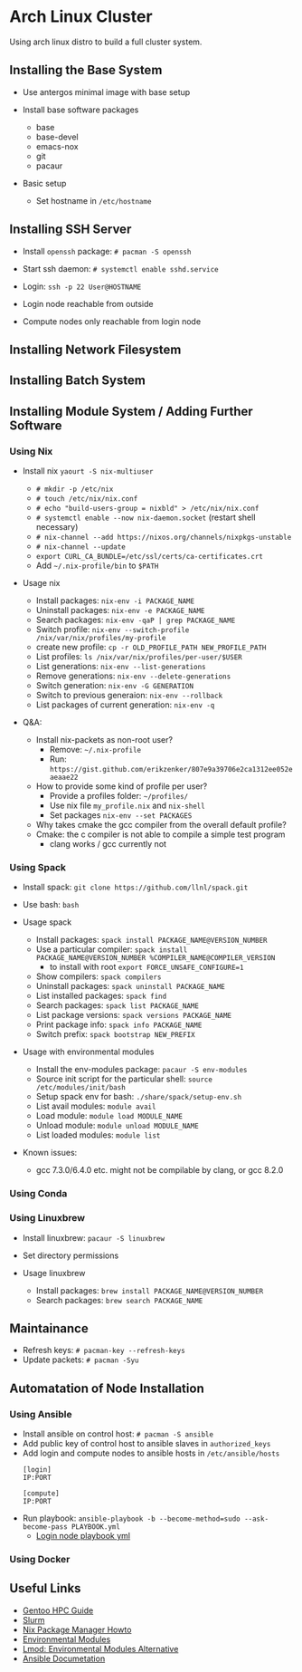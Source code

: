 

# Arch Linux Cluster

Using arch linux distro to build a full cluster system.

## Installing the Base System

* Use antergos minimal image with base setup

* Install base software packages
  - base
  - base-devel
  - emacs-nox
  - git
  - pacaur


* Basic setup
  - Set hostname in `/etc/hostname`


## Installing SSH Server

* Install `openssh` package: `# pacman -S openssh`
* Start ssh daemon: `# systemctl enable sshd.service`
* Login: `ssh -p 22 User@HOSTNAME`

* Login node reachable from outside
* Compute nodes only reachable from login node

## Installing Network Filesystem

## Installing Batch System

## Installing Module System / Adding Further Software
### Using Nix
* Install nix `yaourt -S nix-multiuser`
  - `# mkdir -p /etc/nix`
  - `# touch /etc/nix/nix.conf`
  - `# echo "build-users-group = nixbld" > /etc/nix/nix.conf`
  - `# systemctl enable --now nix-daemon.socket` (restart shell necessary)
  - `# nix-channel --add https://nixos.org/channels/nixpkgs-unstable`
  - `# nix-channel --update`
  - `export CURL_CA_BUNDLE=/etc/ssl/certs/ca-certificates.crt`
  - Add `~/.nix-profile/bin` to `$PATH`

* Usage nix
  - Install packages: `nix-env -i PACKAGE_NAME`
  - Uninstall packages: `nix-env -e PACKAGE_NAME`
  - Search packages: `nix-env -qaP | grep PACKAGE_NAME`
  - Switch profile: `nix-env --switch-profile /nix/var/nix/profiles/my-profile`
  - create new profile: `cp -r OLD_PROFILE_PATH NEW_PROFILE_PATH`
  - List profiles: `ls /nix/var/nix/profiles/per-user/$USER`
  - List generations: `nix-env --list-generations`
  - Remove generations: `nix-env --delete-generations`
  - Switch generation: `nix-env -G GENERATION`
  - Switch to previous generaion: `nix-env --rollback`
  - List packages of current generation: `nix-env -q`

* Q&A:
  - Install nix-packets as non-root user?
    - Remove: `~/.nix-profile`
    - Run: `https://gist.github.com/erikzenker/807e9a39706e2ca1312ee052eaeaae22`
  - How to provide some kind of profile per user?
    - Provide a profiles folder: `~/profiles/`
    - Use nix file `my_profile.nix` and `nix-shell`
    - Set packages `nix-env --set PACKAGES`
  - Why takes cmake the gcc compiler from the overall default profile?
  - Cmake: the c compiler is not able to compile a simple test program
    - clang works / gcc currently not
### Using Spack
* Install spack: `git clone https://github.com/llnl/spack.git`
* Use bash: `bash`

* Usage spack
  - Install packages: `spack install PACKAGE_NAME@VERSION_NUMBER`
  - Use a particular compiler: `spack install PACKAGE_NAME@VERSION_NUMBER %COMPILER_NAME@COMPILER_VERSION`
    - to install with root `export FORCE_UNSAFE_CONFIGURE=1`
  - Show compilers: `spack compilers`  
  - Uninstall packages: `spack uninstall PACKAGE_NAME`
  - List installed packages: `spack find`
  - Search packages: `spack list PACKAGE_NAME`
  - List package versions: `spack versions PACKAGE_NAME`
  - Print package info: `spack info PACKAGE_NAME`
  - Switch prefix: `spack bootstrap NEW_PREFIX`
  
* Usage with environmental modules
  - Install the env-modules package: `pacaur -S env-modules`
  - Source init script for the particular shell: `source /etc/modules/init/bash`
  - Setup spack env for bash: `./share/spack/setup-env.sh`
  - List avail modules: `module avail`
  - Load module: `module load MODULE_NAME`
  - Unload module: `module unload MODULE_NAME`
  - List loaded modules: `module list`
  
* Known issues:
  - gcc 7.3.0/6.4.0 etc. might not be compilable by clang, or gcc 8.2.0
  
### Using Conda

### Using Linuxbrew
* Install linuxbrew: `pacaur -S linuxbrew`
* Set directory permissions

* Usage linuxbrew
  - Install packages: `brew install PACKAGE_NAME@VERSION_NUMBER`
  - Search packages: `brew search PACKAGE_NAME`
  
  
## Maintainance

* Refresh keys: `# pacman-key --refresh-keys`
* Update packets: `# pacman -Syu`

## Automatation of Node Installation

### Using Ansible
* Install ansible on control host: `# pacman -S ansible`
* Add public key of control host to ansible slaves in `authorized_keys`
* Add login and compute nodes to ansible hosts in `/etc/ansible/hosts`
  ```
  [login]
  IP:PORT
  
  [compute]
  IP:PORT
  ```
* Run playbook: `ansible-playbook -b --become-method=sudo --ask-become-pass PLAYBOOK.yml`
  * [Login node playbook yml](login_base_system.yml)

### Using Docker

## Useful Links

* [Gentoo HPC Guide](https://wiki.gentoo.org/wiki/High_Performance_Computing_on_Gentoo)
* [Slurm](https://wiki.archlinux.org/index.php/Slurm)
* [Nix Package Manager Howto](https://nixos.org/nixos/manual/index.html#sec-ad-hoc-packages)
* [Environmental Modules](http://www.admin-magazine.com/HPC/Articles/Environment-Modules)
* [Lmod: Environmental Modules Alternative](http://www.admin-magazine.com/HPC/Articles/Lmod-Alternative-Environment-Modules)
* [Ansible Documetation](https://docs.ansible.com/ansible/latest/index.html)